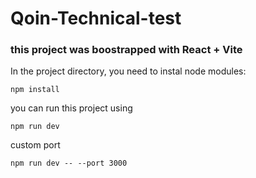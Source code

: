 # Qoin-Technical-test

### this project was boostrapped with React + Vite

In the project directory, you need to instal node modules:

```
npm install
```

you can run this project using

```
npm run dev
```

custom port

```
npm run dev -- --port 3000
```


